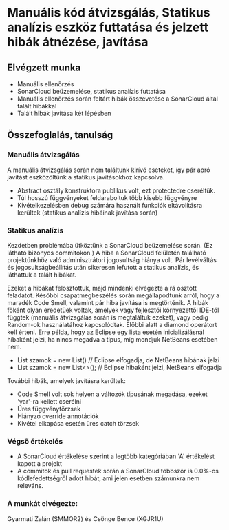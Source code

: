 # Manuális kód átvizsgálás, Statikus analízis eszköz futtatása és jelzett hibák átnézése, javítása

## Elvégzett munka
- Manuális ellenőrzés
- SonarCloud beüzemelése, statikus analízis futtatása
- Manuális ellenőrzés során feltárt hibák összevetése a SonarCloud által talált hibákkal
- Talált hibák javítása két lépésben

## Összefoglalás, tanulság

### Manuális átvizsgálás
A manuális átvizsgálás során nem találtunk kirívó eseteket, így pár apró javítást eszközöltünk a statikus javításokhoz kapcsolva.
- Abstract osztály konstruktora publikus volt, ezt protectedre cseréltük.
- Túl hosszú függvényeket feldaraboltuk több kisebb függvényre
- Kivételkezelésben debug számára használt funkciók eltávolításra kerültek (statikus analízis hibáinak javítása során)

### Statikus analízis
Kezdetben problémába ütköztünk a SonarCloud beüzemelése során. (Ez látható bizonyos commitokon.) A hiba a SonarCloud felületén található projektünkhöz való adminisztrátori jogosultság hiánya volt. Pár levélváltás és jogosultságbeállítás után sikeresen lefutott a statikus analízis, és láthattuk a talált hibákat.

Ezeket a hibákat felosztottuk, majd mindenki elvégezte a rá osztott feladatot. Későbbi csapatmegbeszélés során megállapodtunk arról, hogy a maradék Code Smell, valamint pár hiba javítása is megtörténik. A hibák főként olyan eredetűek voltak, amelyek vagy fejlesztői környezettől IDE-től függtek (manuális átvizsgálás során is megtaláltuk ezeket), vagy pedig Random-ok használatához kapcsolódtak. Előbbi alatt a diamond operátort kell érteni. Erre példa, hogy az Eclipse egy lista esetén inicializálásnál hibaként jelzi, ha nincs megadva a típus, míg mondjuk NetBeans esetében nem.
- List<Integer> szamok = new List<Integer>() // Eclipse elfogadja, de NetBeans hibának jelzi
- List<Integer> szamok = new List<>(); // Eclipse hibaként jelzi, NetBeans elfogadja

További hibák, amelyek javításra kerültek:
- Code Smell volt sok helyen a változók típusának megadása, ezeket 'var'-ra kellett cserélni
- Üres függvénytörzsek
- Hiányzó override annotációk
- Kivétel elkapása esetén üres catch törzsek

### Végső értékelés
- A SonarCloud értékelése szerint a legtöbb kategóriában 'A' értékelést kapott a projekt
- A commitok és pull requestek során a SonarCloud többször is 0.0%-os kódlefedettségről adott hibát, ami jelen esetben számunkra nem releváns.


### A munkát elvégezte:
Gyarmati Zalán (SMMOR2) és Csönge Bence (XGJR1U)
